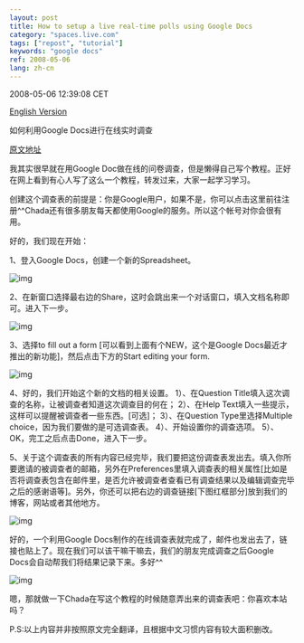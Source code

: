 ```yaml
---
layout: post
title: How to setup a live real-time polls using Google Docs
category: "spaces.live.com"
tags: ["repost", "tutorial"]
keywords: "google docs"
ref: 2008-05-06
lang: zh-cn
---
```


2008-05-06 12:39:08 CET

[English Version](http://www.online-tech-tips.com/google-softwaretips/make-your-own-poll/)

如何利用Google Docs进行在线实时调查

[原文地址](http://www.yeeyan.com/articles/view/chada/7385)

我其实很早就在用Google Doc做在线的问卷调查，但是懒得自己写个教程。正好在网上看到有心人写了这么一个教程，转发过来，大家一起学习学习。

创建这个调查表的前提是：你是Google用户，如果不是，你可以点击这里前往注册^^Chada还有很多朋友每天都使用Google的服务。所以这个帐号对你会很有用。



好的，我们现在开始：

1、登入Google Docs，创建一个新的Spreadsheet。

![img](http://www.online-tech-tips.com/wp-content/uploads/2008/04/new-spreadsheet-thumb.png)

2、在新窗口选择最右边的Share，这时会跳出来一个对话窗口，填入文档名称即可。进入下一步。

![img](http://www.online-tech-tips.com/wp-content/uploads/2008/04/share-tab-thumb.png)

3、选择to fill out a form [可以看到上面有个NEW，这个是Google Docs最近才推出的新功能]，然后点击下方的Start editing your form.

![img](http://www.online-tech-tips.com/wp-content/uploads/2008/04/create-live-form-thumb.png)

4、好的，我们开始这个新的文档的相关设置。
1）、在Question Title填入这次调查的名称，让被调查者知道这次调查目的何在；
2）、在Help Text填入一些提示，这样可以提醒被调查者一些东西。[可选]；
3）、在Question Type里选择Multiple choice，因为我们要做的是可选调查表。
4）、开始设置你的调查选项。
5）、OK，完工之后点击Done，进入下一步。



5、关于这个调查表的所有内容已经完毕，我们要把这份调查表发出去。填入你所要邀请的被调查者的邮箱，另外在Preferences里填入调查表的相关属性[比如是否将调查表包含在邮件里，是否允许被调查者查看已有调查结果以及编辑调查完毕之后的感谢语等]。另外，你还可以把右边的调查链接[下图红框部分]放到我们的博客，网站或者其他地方。

![img](http://www.online-tech-tips.com/wp-content/uploads/2008/04/live-polls-thumb.png)

好的，一个利用Google Docs制作的在线调查表就完成了，邮件也发出去了，链接也贴上了。现在我们可以该干嘛干嘛去，我们的朋友完成调查之后Google Docs会自动帮我们将结果记录下来。多好^^

![img](http://www.online-tech-tips.com/wp-content/uploads/2008/04/live-forms-thumb.png)

嗯，那就做一下Chada在写这个教程的时候随意弄出来的调查表吧：你喜欢本站吗？

P.S:以上内容并非按照原文完全翻译，且根据中文习惯内容有较大面积删改。

